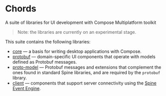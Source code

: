 # Chords
A suite of libraries for UI development with Compose Multiplatform toolkit

> Note: the libraries are currently on an experimental stage.

This suite contains the following libraries:
- [core](core/README.md) — a basis for writing desktop applications with Compose. 
- [protobuf](protobuf/README.md) — domain-specific UI components that operate with models defined
  as Protobuf messages.
- [proto-model](proto-model/README.md) — Protobuf messages and extensions that complement the ones
  found in standard Spine libraries, and are required by the `protobuf` library.
- [client](client/README.md) — components that support server connectivity using
  the [Spine Event Engine](https://spine.io/).
